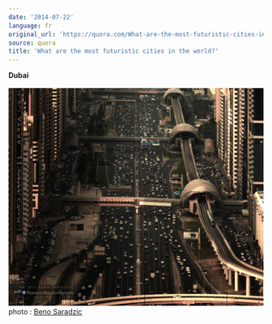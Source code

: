 ```yaml
---
date: '2014-07-22'
language: fr
original_url: 'https://quora.com/What-are-the-most-futuristic-cities-in-the-world/answer/Clément-Renaud'
source: quora
title: 'What are the most futuristic cities in the world?'
---
```


**Dubai**\
\
![](/img/quora/main-qimg-1f916e6e20ced49216b51409c3d8ce45-c.png)\
photo : [Beno Saradzic](http://500px.com/BenoSaradzic)
